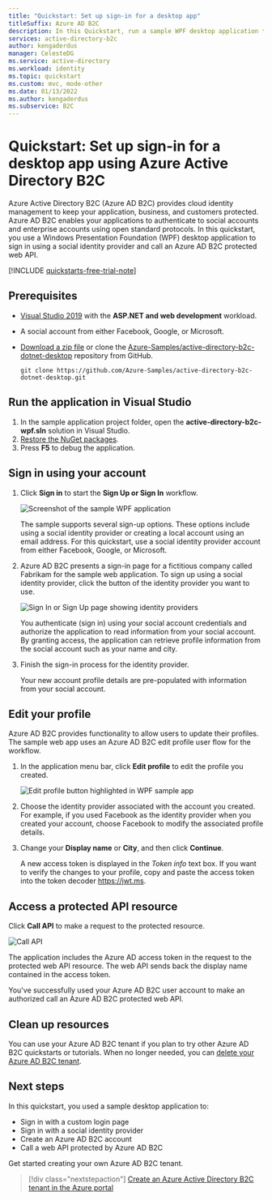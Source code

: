 ```yaml
---
title: "Quickstart: Set up sign-in for a desktop app"
titleSuffix: Azure AD B2C
description: In this Quickstart, run a sample WPF desktop application that uses Azure Active Directory B2C to provide account sign-in.
services: active-directory-b2c
author: kengaderdus
manager: CelesteDG
ms.service: active-directory
ms.workload: identity
ms.topic: quickstart
ms.custom: mvc, mode-other
ms.date: 01/13/2022
ms.author: kengaderdus
ms.subservice: B2C
---
```


# Quickstart: Set up sign-in for a desktop app using Azure Active Directory B2C

Azure Active Directory B2C (Azure AD B2C) provides cloud identity management to keep your application, business, and customers protected. Azure AD B2C enables your applications to authenticate to social accounts and enterprise accounts using open standard protocols. In this quickstart, you use a Windows Presentation Foundation (WPF) desktop application to sign in using a social identity provider and call an Azure AD B2C protected web API.

[!INCLUDE [quickstarts-free-trial-note](../../includes/quickstarts-free-trial-note.md)]

## Prerequisites

- [Visual Studio 2019](https://www.visualstudio.com/downloads/) with the **ASP.NET and web development** workload.
- A social account from either Facebook, Google, or Microsoft.
- [Download a zip file](https://github.com/Azure-Samples/active-directory-b2c-dotnet-desktop/archive/msalv3.zip) or clone the [Azure-Samples/active-directory-b2c-dotnet-desktop](https://github.com/Azure-Samples/active-directory-b2c-dotnet-desktop) repository from GitHub.

    ```
    git clone https://github.com/Azure-Samples/active-directory-b2c-dotnet-desktop.git
    ```

## Run the application in Visual Studio

1. In the sample application project folder, open the **active-directory-b2c-wpf.sln** solution in Visual Studio.
2. [Restore the NuGet packages](/nuget/consume-packages/package-restore).
3. Press **F5** to debug the application.

## Sign in using your account

1. Click **Sign in** to start the **Sign Up or Sign In** workflow.

    ![Screenshot of the sample WPF application](./media/quickstart-native-app-desktop/wpf-sample-application.png)

    The sample supports several sign-up options. These options include using a social identity provider or creating a local account using an email address. For this quickstart, use a social identity provider account from either Facebook, Google, or Microsoft.


2. Azure AD B2C presents a sign-in page for a fictitious company called Fabrikam for the sample web application. To sign up using a social identity provider, click the button of the identity provider you want to use.

    ![Sign In or Sign Up page showing identity providers](./media/quickstart-native-app-desktop/sign-in-or-sign-up-wpf.png)

    You authenticate (sign in) using your social account credentials and authorize the application to read information from your social account. By granting access, the application can retrieve profile information from the social account such as your name and city.

2. Finish the sign-in process for the identity provider.

    Your new account profile details are pre-populated with information from your social account.

## Edit your profile

Azure AD B2C provides functionality to allow users to update their profiles. The sample web app uses an Azure AD B2C edit profile user flow for the workflow.

1. In the application menu bar, click **Edit profile** to edit the profile you created.

    ![Edit profile button highlighted in WPF sample app](./media/quickstart-native-app-desktop/edit-profile-wpf.png)

2. Choose the identity provider associated with the account you created. For example, if you used Facebook as the identity provider when you created your account, choose Facebook to modify the associated profile details.

3. Change your **Display name** or **City**, and then click **Continue**.

    A new access token is displayed in the *Token info* text box. If you want to verify the changes to your profile, copy and paste the access token into the token decoder https://jwt.ms.

## Access a protected API resource

Click **Call API** to make a request to the protected resource.

![Call API](./media/quickstart-native-app-desktop/call-api-wpf.png)

The application includes the Azure AD access token in the request to the protected web API resource. The web API sends back the display name contained in the access token.

You've successfully used your Azure AD B2C user account to make an authorized call an Azure AD B2C protected web API.

## Clean up resources

You can use your Azure AD B2C tenant if you plan to try other Azure AD B2C quickstarts or tutorials. When no longer needed, you can [delete your Azure AD B2C tenant](faq.yml#how-do-i-delete-my-azure-ad-b2c-tenant-).

## Next steps

In this quickstart, you used a sample desktop application to:

* Sign in with a custom login page
* Sign in with a social identity provider
* Create an Azure AD B2C account
* Call a web API protected by Azure AD B2C

Get started creating your own Azure AD B2C tenant.

> [!div class="nextstepaction"]
> [Create an Azure Active Directory B2C tenant in the Azure portal](tutorial-create-tenant.md)
